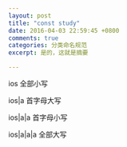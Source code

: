 ```yaml
---
layout: post
title: "const study"
date: 2016-04-03 22:59:45 +0800
comments: true
categories: 分类命名规范
excerpt: 是的，这就是摘要

---
```


ios 全部小写

ios|a 首字母大写

ios|a|a 首字母小写

ios|a|a|a 全部大写